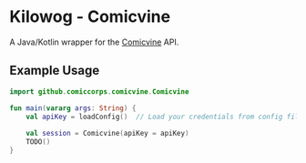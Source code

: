 # Kilowog - Comicvine

A Java/Kotlin wrapper for the [Comicvine](https://comicvine.gamespot.com) API.

## Example Usage

```kotlin
import github.comiccorps.comicvine.Comicvine

fun main(vararg args: String) {
    val apiKey = loadConfig()  // Load your credentials from config file or env variables
    
    val session = Comicvine(apiKey = apiKey)
    TODO()
}
```
